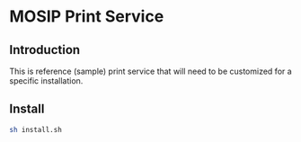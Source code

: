 # MOSIP Print Service

## Introduction
This is reference (sample)  print service that will need to be customized for a specific installation.  

## Install
```sh
sh install.sh
```
